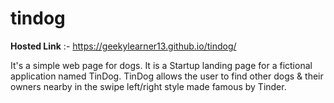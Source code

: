 # tindog
**Hosted Link** :-  https://geekylearner13.github.io/tindog/

It's a simple web page for dogs. It is a Startup landing page for a fictional application named TinDog. TinDog allows the user to find other dogs &amp; their owners nearby in the swipe left/right style made famous by Tinder.
